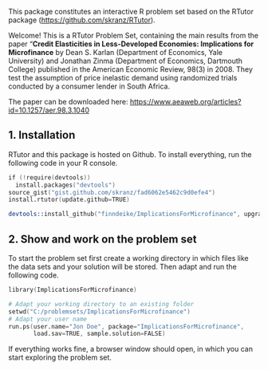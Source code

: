 This package constitutes an interactive R problem set based on the RTutor package (https://github.com/skranz/RTutor).

Welcome! This is a RTutor Problem Set, containing the main results from the paper “**Credit Elasticities in Less-Developed Economies: Implications for Microfinance** by Dean S. Karlan (Department of Economics, Yale University) and Jonathan Zinma (Department of Economics, Dartmouth College) published in the American Economic Review, 98(3) in 2008. They test the assumption of price inelastic demand using randomized trials conducted by a consumer lender in South Africa. 

The paper can be downloaded here: https://www.aeaweb.org/articles?id=10.1257/aer.98.3.1040


## 1. Installation

RTutor and this package is hosted on Github. To install everything, run the following code in your R console.
```s
if (!require(devtools))
  install.packages("devtools")
source_gist("gist.github.com/skranz/fad6062e5462c9d0efe4")
install.rtutor(update.github=TRUE)

devtools::install_github("finndeike/ImplicationsForMicrofinance", upgrade_dependencies=FALSE)
```

## 2. Show and work on the problem set
To start the problem set first create a working directory in which files like the data sets and your solution will be stored. Then adapt and run the following code.
```s
library(ImplicationsForMicrofinance)

# Adapt your working directory to an existing folder
setwd("C:/problemsets/ImplicationsForMicrofinance")
# Adapt your user name
run.ps(user.name="Jon Doe", package="ImplicationsForMicrofinance",
       load.sav=TRUE, sample.solution=FALSE)
```
If everything works fine, a browser window should open, in which you can start exploring the problem set.
